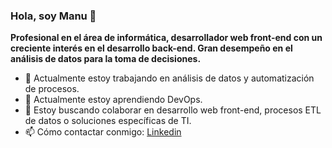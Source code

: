 ### Hola, soy Manu 👋

**Profesional en el área de informática, desarrollador web front-end con un creciente interés en el desarrollo back-end. Gran desempeño en el análisis de datos para la toma de decisiones.**

- 🔭 Actualmente estoy trabajando en análisis de datos y automatización de procesos.
- 🌱 Actualmente estoy aprendiendo DevOps.
- 👯 Estoy buscando colaborar en desarrollo web front-end, procesos ETL de datos o soluciones específicas de TI.
- 📫 Cómo contactar conmigo:
  [Linkedin](https://www.linkedin.com/in/manuel-negrete-galvan)
